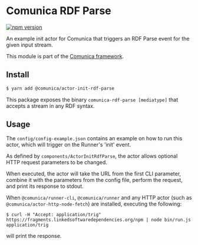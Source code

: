 # Comunica RDF Parse

[![npm version](https://badge.fury.io/js/%40comunica%2Factor-init-rdf-parse.svg)](https://www.npmjs.com/package/@comunica/actor-init-rdf-parse)

An example init actor for Comunica that triggers an RDF Parse event for the given input stream.

This module is part of the [Comunica framework](https://github.com/comunica/comunica).

## Install

```bash
$ yarn add @comunica/actor-init-rdf-parse
```

This package exposes the binary `comunica-rdf-parse [mediatype]` that accepts a stream in any RDF syntax.

## Usage

The `config/config-example.json` contains an example on how to run this actor,
which will trigger on the Runner's 'init' event.

As defined by `components/ActorInitRdfParse`,
the actor allows optional HTTP request parameters to be changed.

When executed, the actor will take the URL from the first CLI parameter,
combine it with the parameters from the config file,
perform the request, and print its response to stdout.

When `@comunica/runner-cli`, `@comunica/runner`
and any HTTP actor (such as `@comunica/actor-http-node-fetch`) are installed,
executing the following:

```
$ curl -H "Accept: application/trig" https://fragments.linkedsoftwaredependencies.org/npm | node bin/run.js application/trig
```

will print the response.
